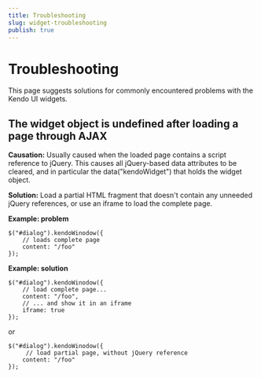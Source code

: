 ```yaml
---
title: Troubleshooting
slug: widget-troubleshooting
publish: true
---
```


# Troubleshooting

This page suggests solutions for commonly encountered problems with the Kendo UI widgets.

## The widget object is undefined after loading a page through AJAX

**Causation:** Usually caused when the loaded page contains a script reference to jQuery.
This causes all jQuery-based data attributes to be cleared, and in particular the data("kendoWidget") that holds the widget object.

**Solution:** Load a partial HTML fragment that doesn't contain any unneeded jQuery references, or use an iframe to load the complete page.

**Example: problem**

    $("#dialog").kendoWinodow({
        // loads complete page
        content: "/foo"
    });

**Example: solution**

    $("#dialog").kendoWinodow({
        // load complete page...
        content: "/foo",
        // ... and show it in an iframe
        iframe: true
    });

or

    $("#dialog").kendoWinodow({
         // load partial page, without jQuery reference
        content: "/foo"
    });
